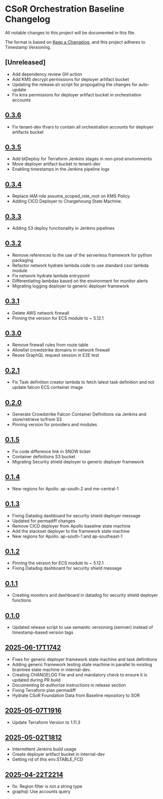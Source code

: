 # CSoR Orchestration Baseline Changelog

All notable changes to this project will be documented in this file.

The format is based on [Keep a Changelog](https://keepachangelog.com/en/1.1.0/),
and this project adheres to Timestamp Versioning.

## [Unreleased]
- Add dependency review GH action
- Add KMS decrypt permissions for deployer artifact bucket
- Updating the release.sh script for propogating the changes for auto-update
- Fix kms permissions for deployer artifact bucket in orchestration accounts

## [0.3.6](https://github.com/PayPal-Braintree/csor-orchestration-baseline/compare/0.3.5...0.3.6)
- Fix tenant-dev tfvars to contain all orchestration accounts for deployer artifacts bucket

## [0.3.5](https://github.com/PayPal-Braintree/csor-orchestration-baseline/compare/0.3.4...0.3.5)
- Add btDeploy for Terraform Jenkins stages in non-prod environments
- Move deployer artifact bucket to tenant-dev
- Enabling timestamps in the Jenkins pipeline logs

## [0.3.4](https://github.com/PayPal-Braintree/csor-orchestration-baseline/compare/0.3.3...0.3.4)
- Replace IAM role assume_scoped_role_root on KMS Policy.
- Adding CICD Deployer to Chargehoung State Machine. 

## [0.3.3](https://github.com/PayPal-Braintree/csor-orchestration-baseline/compare/0.3.1...0.3.3)
- Adding S3 deploy functionality in Jenkins pipelines

## [0.3.2](https://github.com/PayPal-Braintree/csor-orchestration-baseline/compare/0.3.1...0.3.2)
- Remove references to the use of the serverless framework for python packaging
- Refactor network hydrate lambda code to use standard csor lambda module
- Fix network hydrate lambda entrypoint
- Differentiating lambdas based on the environment for monitor alerts
- Migrating logging deployer to generic deployer framework

## [0.3.1](https://github.com/PayPal-Braintree/csor-orchestration-baseline/compare/0.3.0...0.3.1)
- Delete AWS network firewall
- Pinning the version for ECS module to ~ 5.12.1

## [0.3.0](https://github.com/PayPal-Braintree/csor-orchestration-baseline/compare/0.2.1...0.3.0)
- Remove firewall rules from route table
- Allowlist crowdstrike domains in network firewall
- Reuse GraphQL request session in E2E test

## [0.2.1](https://github.com/PayPal-Braintree/csor-orchestration-baseline/compare/0.2.0...0.2.1)
- Fix Task definition creator lambda to fetch latest task definition and not update falcon ECS container image

## [0.2.0](https://github.com/PayPal-Braintree/csor-orchestration-baseline/compare/0.1.5...0.2.0)
- Generate Crowdstrike Falcon Container Definitions via Jenkins and store/retrieve to/from S3
- Pinning version for providers and modules

## [0.1.5](https://github.com/PayPal-Braintree/csor-orchestration-baseline/compare/0.1.4...0.1.5)
- Fix code difference link in SNOW ticket
- Container definitions S3 bucket
- Migrating Security shield deployer to generic deployer framework

## [0.1.4](https://github.com/PayPal-Braintree/csor-orchestration-baseline/compare/0.1.3...0.1.4)
- New regions for Apollo: ap-south-2 and me-central-1

## [0.1.3](https://github.com/PayPal-Braintree/csor-orchestration-baseline/compare/0.1.2...0.1.3)
- Fixing Datadog dashboard for security shield deployer message
- Updated for permadiff changes
- Remove CICD deployer from Apollo baseline state machine
- Add the stackset deployer to the framework state machine
- New regions for Apollo: ap-south-1 and ap-southeast-1

## [0.1.2](https://github.com/PayPal-Braintree/csor-orchestration-baseline/compare/0.1.1...0.1.2)
- Pinning the version for ECS module to ~ 5.12.1
- Fixing Datadog dashboard for security shield message

## [0.1.1](https://github.com/PayPal-Braintree/csor-orchestration-baseline/compare/0.1.0...0.1.1)
- Creating monitors and dashboard in datadog for security shield deployer functions

## [0.1.0](https://github.com/PayPal-Braintree/csor-orchestration-baseline/compare/2025-06-17T1742...0.1.0)
- Updated release script to use semantic versioning (semver) instead of timestamp-based version tags

## [2025-06-17T1742](https://github.com/PayPal-Braintree/csor-orchestration-baseline/compare/2025-06-17T1315...2025-06-17T1742)
- Fixes for generic deployer framework state machine and task definitions
- Adding generic framework testing state machine in parallel to existing braintree state machine in internal-dev.
- Creating CHANGELOG File and and mandatory check to ensure it is updated during PR build
- Documenting bt-authorize instructions in release section
- Fixing Terraform plan permadiff
- Hydrate CSoR Foundation Data from Baseline repository to SOR

## [2025-05-07T1916](https://github.com/PayPal-Braintree/csor-orchestration-baseline/compare/2025-05-02T1812...2025-05-07T1916) 
- Update Terraform Version to 1.11.3

## [2025-05-02T1812](https://github.com/PayPal-Braintree/csor-orchestration-baseline/compare/2025-04-22T2214...2025-05-02T1812) 
- Intermittent Jenkins build usage
- Create deployer artifact bucket in internal-dev
- Getting rid of this env.STABLE_FCD

## [2025-04-22T2214](https://github.com/PayPal-Braintree/csor-orchestration-baseline/compare/2025-04-09T2135...2025-04-22T2214) 
- fix: Region filter is not a string type
- graphql: Use accounts query
